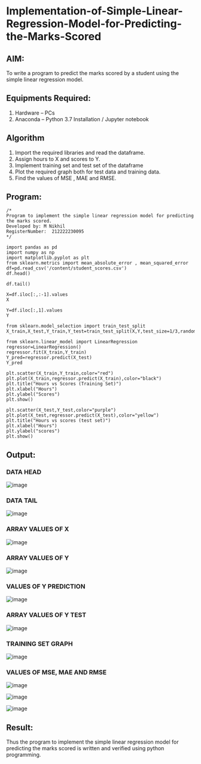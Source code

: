 # Implementation-of-Simple-Linear-Regression-Model-for-Predicting-the-Marks-Scored

## AIM:
To write a program to predict the marks scored by a student using the simple linear regression model.

## Equipments Required:
1. Hardware – PCs
2. Anaconda – Python 3.7 Installation / Jupyter notebook

## Algorithm
1. Import the required libraries and read the dataframe.
2. Assign hours to X and scores to Y.
3. Implement training set and test set of the dataframe
4. Plot the required graph both for test data and training data.
5. Find the values of MSE , MAE and RMSE.

## Program:
```
/*
Program to implement the simple linear regression model for predicting the marks scored.
Developed by: M Nikhil
RegisterNumber:  212222230095
*/
```
```
import pandas as pd
import numpy as np
import matplotlib.pyplot as plt
from sklearn.metrics import mean_absolute_error , mean_squared_error
df=pd.read_csv('/content/student_scores.csv')
df.head()

df.tail()

X=df.iloc[:,:-1].values
X

Y=df.iloc[:,1].values
Y

from sklearn.model_selection import train_test_split
X_train,X_test,Y_train,Y_test=train_test_split(X,Y,test_size=1/3,random_state=0)

from sklearn.linear_model import LinearRegression
regressor=LinearRegression()
regressor.fit(X_train,Y_train)
Y_pred=regressor.predict(X_test)
Y_pred

plt.scatter(X_train,Y_train,color="red")
plt.plot(X_train,regressor.predict(X_train),color="black")
plt.title("Hours vs Scores (Training Set)")
plt.xlabel("Hours")
plt.ylabel("Scores")
plt.show()

plt.scatter(X_test,Y_test,color="purple")
plt.plot(X_test,regressor.predict(X_test),color="yellow")
plt.title("Hours vs scores (test set)")
plt.xlabel("Hours")
plt.ylabel("scores")
plt.show()

```

## Output:
### DATA HEAD 
![image](https://github.com/AkilaMohan/Implementation-of-Simple-Linear-Regression-Model-for-Predicting-the-Marks-Scored/assets/118707852/0a00fe6a-e3b1-4e25-aeab-70dddce34de1)
### DATA TAIL
![image](https://github.com/AkilaMohan/Implementation-of-Simple-Linear-Regression-Model-for-Predicting-the-Marks-Scored/assets/118707852/2f7d9d24-34da-476a-9b14-43580448a072)
### ARRAY VALUES OF X
![image](https://github.com/M-Nikhil20/Implementation-of-Simple-Linear-Regression-Model-for-Predicting-the-Marks-Scored/assets/118707852/c436ddc7-6d86-451e-aa11-c99c416f7722)
### ARRAY VALUES OF Y
![image](https://github.com/M-Nikhil20/Implementation-of-Simple-Linear-Regression-Model-for-Predicting-the-Marks-Scored/assets/118707852/4a4c8618-bd2d-411f-8668-d5920eb5f883)
### VALUES OF Y PREDICTION
![image](https://github.com/M-Nikhil20/Implementation-of-Simple-Linear-Regression-Model-for-Predicting-the-Marks-Scored/assets/118707852/6654f829-88d2-4b7b-8ab9-e54aabb92174)
### ARRAY VALUES OF Y TEST
![image](https://github.com/M-Nikhil20/Implementation-of-Simple-Linear-Regression-Model-for-Predicting-the-Marks-Scored/assets/118707852/eec2e065-a686-452e-9882-db6f541e2a1b)
### TRAINING SET GRAPH
![image](https://github.com/M-Nikhil20/Implementation-of-Simple-Linear-Regression-Model-for-Predicting-the-Marks-Scored/assets/118707852/c0376423-6150-4ba9-bc7e-24fcc44d4054)
### VALUES OF MSE, MAE AND RMSE
![image](https://github.com/M-Nikhil20/Implementation-of-Simple-Linear-Regression-Model-for-Predicting-the-Marks-Scored/assets/118707852/2e947ffe-6bac-4356-9f94-311a851e40b0)

![image](https://github.com/M-Nikhil20/Implementation-of-Simple-Linear-Regression-Model-for-Predicting-the-Marks-Scored/assets/118707852/7197daf2-a3a7-451a-9c8f-a509aab7bfb4)

![image](https://github.com/M-Nikhil20/Implementation-of-Simple-Linear-Regression-Model-for-Predicting-the-Marks-Scored/assets/118707852/ed8b7ba2-6544-4b32-9dfc-e9bab198cc84)


## Result:
Thus the program to implement the simple linear regression model for predicting the marks scored is written and verified using python programming.
